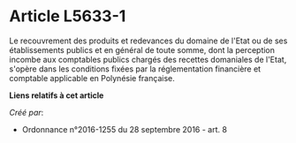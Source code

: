 # Article L5633-1

Le recouvrement des produits et redevances du domaine de l'Etat ou de ses établissements publics et en général de toute
somme, dont la perception incombe aux comptables publics chargés des recettes domaniales de l'Etat, s'opère dans les
conditions fixées par la réglementation financière et comptable applicable en Polynésie française.

**Liens relatifs à cet article**

_Créé par_:

  - Ordonnance n°2016-1255 du 28 septembre 2016 - art. 8
